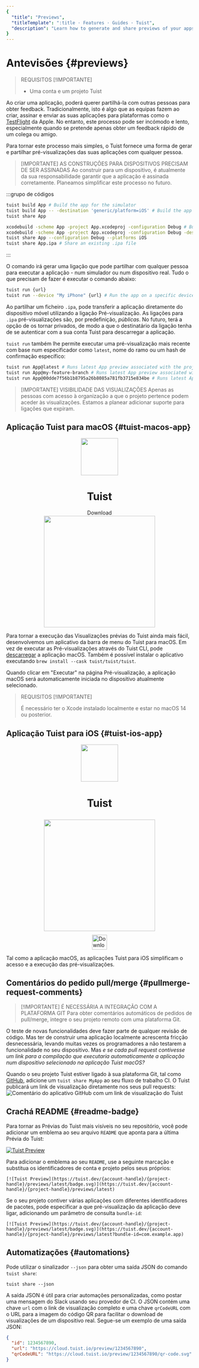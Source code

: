 ```yaml
---
{
  "title": "Previews",
  "titleTemplate": ":title · Features · Guides · Tuist",
  "description": "Learn how to generate and share previews of your apps with anyone."
}
---
```

# Antevisões {#previews}

> REQUISITOS [!IMPORTANTE]
> - Uma conta e um projeto
>   <LocalizedLink href="/guides/server/accounts-and-projects">Tuist</LocalizedLink>

Ao criar uma aplicação, poderá querer partilhá-la com outras pessoas para obter
feedback. Tradicionalmente, isto é algo que as equipas fazem ao criar, assinar e
enviar as suas aplicações para plataformas como o
[TestFlight](https://developer.apple.com/testflight/) da Apple. No entanto, este
processo pode ser incómodo e lento, especialmente quando se pretende apenas
obter um feedback rápido de um colega ou amigo.

Para tornar este processo mais simples, o Tuist fornece uma forma de gerar e
partilhar pré-visualizações das suas aplicações com qualquer pessoa.

> [IMPORTANTE] AS CONSTRUÇÕES PARA DISPOSITIVOS PRECISAM DE SER ASSINADAS Ao
> construir para um dispositivo, é atualmente da sua responsabilidade garantir
> que a aplicação é assinada corretamente. Planeamos simplificar este processo
> no futuro.

:::grupo de códigos
```bash [Tuist Project]
tuist build App # Build the app for the simulator
tuist build App -- -destination 'generic/platform=iOS' # Build the app for the device
tuist share App
```
```bash [Xcode Project]
xcodebuild -scheme App -project App.xcodeproj -configuration Debug # Build the app for the simulator
xcodebuild -scheme App -project App.xcodeproj -configuration Debug -destination 'generic/platform=iOS' # Build the app for the device
tuist share App --configuration Debug --platforms iOS
tuist share App.ipa # Share an existing .ipa file
```
:::

O comando irá gerar uma ligação que pode partilhar com qualquer pessoa para
executar a aplicação - num simulador ou num dispositivo real. Tudo o que
precisam de fazer é executar o comando abaixo:

```bash
tuist run {url}
tuist run --device "My iPhone" {url} # Run the app on a specific device
```

Ao partilhar um ficheiro `.ipa`, pode transferir a aplicação diretamente do
dispositivo móvel utilizando a ligação Pré-visualização. As ligações para `.ipa`
pré-visualizações são, por predefinição, _públicas_. No futuro, terá a opção de
os tornar privados, de modo a que o destinatário da ligação tenha de se
autenticar com a sua conta Tuist para descarregar a aplicação.

`tuist run` também lhe permite executar uma pré-visualização mais recente com
base num especificador como `latest`, nome do ramo ou um hash de confirmação
específico:

```bash
tuist run App@latest # Runs latest App preview associated with the project's default branch
tuist run App@my-feature-branch # Runs latest App preview associated with a given branch
tuist run App@00dde7f56b1b8795a26b8085a781fb3715e834be # Runs latest App preview associated with a given git commit sha
```

> [IMPORTANTE] VISIBILIDADE DAS VISUALIZAÇÕES Apenas as pessoas com acesso à
> organização a que o projeto pertence podem aceder às visualizações. Estamos a
> planear adicionar suporte para ligações que expiram.

## Aplicação Tuist para macOS {#tuist-macos-app}

<div style="display: flex; flex-direction: column; align-items: center;">
    <img src="/logo.png" style="height: 100px;" />
    <h1>Tuist</h1>
    <a href="https://tuist.dev/download" style="text-decoration: none;">Download</a>
    <img src="/images/guides/features/menu-bar-app.png" style="width: 300px;" />
</div>

Para tornar a execução das Visualizações prévias do Tuist ainda mais fácil,
desenvolvemos um aplicativo da barra de menu do Tuist para macOS. Em vez de
executar as Pré-visualizações através do Tuist CLI, pode
[descarregar](https://tuist.dev/download) a aplicação macOS. Também é possível
instalar o aplicativo executando `brew install --cask tuist/tuist/tuist`.

Quando clicar em "Executar" na página Pré-visualização, a aplicação macOS será
automaticamente iniciada no dispositivo atualmente selecionado.

> REQUISITOS [!IMPORTANTE]
> 
> É necessário ter o Xcode instalado localmente e estar no macOS 14 ou
> posterior.

## Aplicação Tuist para iOS {#tuist-ios-app}

<div style="display: flex; flex-direction: column; align-items: center;">
    <img src="/images/guides/features/ios-icon.png" style="height: 100px;" />
    <h1 style="padding-top: 2px;">Tuist</h1>
    <img src="/images/guides/features/tuist-app.png" style="width: 300px; padding-top: 8px;" />
    <a href="https://apps.apple.com/us/app/tuist/id6748460335" target="_blank" style="padding-top: 10px;">
        <img src="https://developer.apple.com/assets/elements/badges/download-on-the-app-store.svg" alt="Download on the App Store" style="height: 40px;">
    </a>
</div>

Tal como a aplicação macOS, as aplicações Tuist para iOS simplificam o acesso e
a execução das pré-visualizações.

## Comentários do pedido pull/merge {#pullmerge-request-comments}

> [!IMPORTANTE] É NECESSÁRIA A INTEGRAÇÃO COM A PLATAFORMA GIT Para obter
> comentários automáticos de pedidos de pull/merge, integre o seu projeto
> <LocalizedLink href="/guides/server/accounts-and-projects">remoto</LocalizedLink>
> com uma plataforma
> <LocalizedLink href="/guides/server/authentication">Git</LocalizedLink>.

O teste de novas funcionalidades deve fazer parte de qualquer revisão de código.
Mas ter de construir uma aplicação localmente acrescenta fricção desnecessária,
levando muitas vezes os programadores a não testarem a funcionalidade no seu
dispositivo. Mas *e se cada pull request contivesse um link para a compilação
que executaria automaticamente a aplicação num dispositivo selecionado na
aplicação Tuist macOS?*

Quando o seu projeto Tuist estiver ligado à sua plataforma Git, tal como
[GitHub](https://github.com), adicione um
<LocalizedLink href="/cli/share">`tuist share MyApp`</LocalizedLink> ao seu
fluxo de trabalho CI. O Tuist publicará um link de visualização diretamente nos
seus pull requests: ![Comentário do aplicativo GitHub com um link de
visualização do Tuist](/images/guides/features/github-app-with-preview.png)

## Crachá README {#readme-badge}

Para tornar as Prévias do Tuist mais visíveis no seu repositório, você pode
adicionar um emblema ao seu arquivo `README` que aponta para a última Prévia do
Tuist:

[![Tuist
Preview](https://tuist.dev/Dimillian/IcySky/previews/latest/badge.svg)](https://tuist.dev/Dimillian/IcySky/previews/latest)

Para adicionar o emblema ao seu `README`, use a seguinte marcação e substitua os
identificadores de conta e projeto pelos seus próprios:
```
[![Tuist Preview](https://tuist.dev/{account-handle}/{project-handle}/previews/latest/badge.svg)](https://tuist.dev/{account-handle}/{project-handle}/previews/latest)
```

Se o seu projeto contiver várias aplicações com diferentes identificadores de
pacotes, pode especificar a que pré-visualização da aplicação deve ligar,
adicionando um parâmetro de consulta `bundle-id`:
```
[![Tuist Preview](https://tuist.dev/{account-handle}/{project-handle}/previews/latest/badge.svg)](https://tuist.dev/{account-handle}/{project-handle}/previews/latest?bundle-id=com.example.app)
```

## Automatizações {#automations}

Pode utilizar o sinalizador `--json` para obter uma saída JSON do comando `tuist
share`:
```
tuist share --json
```

A saída JSON é útil para criar automações personalizadas, como postar uma
mensagem do Slack usando seu provedor de CI. O JSON contém uma chave `url` com o
link de visualização completo e uma chave `qrCodeURL` com o URL para a imagem do
código QR para facilitar o download de visualizações de um dispositivo real.
Segue-se um exemplo de uma saída JSON:
```json
{
  "id": 1234567890,
  "url": "https://cloud.tuist.io/preview/1234567890",
  "qrCodeURL": "https://cloud.tuist.io/preview/1234567890/qr-code.svg"
}
```

